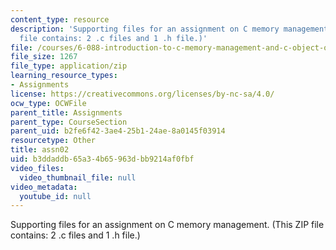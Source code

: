```yaml
---
content_type: resource
description: 'Supporting files for an assignment on C memory management. (This ZIP
  file contains: 2 .c files and 1 .h file.)'
file: /courses/6-088-introduction-to-c-memory-management-and-c-object-oriented-programming-january-iap-2010/b3ddaddb65a34b65963dbb9214af0fbf_assn02.zip
file_size: 1267
file_type: application/zip
learning_resource_types:
- Assignments
license: https://creativecommons.org/licenses/by-nc-sa/4.0/
ocw_type: OCWFile
parent_title: Assignments
parent_type: CourseSection
parent_uid: b2fe6f42-3ae4-25b1-24ae-8a0145f03914
resourcetype: Other
title: assn02
uid: b3ddaddb-65a3-4b65-963d-bb9214af0fbf
video_files:
  video_thumbnail_file: null
video_metadata:
  youtube_id: null
---
```

Supporting files for an assignment on C memory management. (This ZIP file contains: 2 .c files and 1 .h file.)